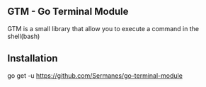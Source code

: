 ## GTM - Go Terminal Module
GTM is a small library that allow you to execute a command in the shell(bash)

## Installation
go get -u https://github.com/Sermanes/go-terminal-module